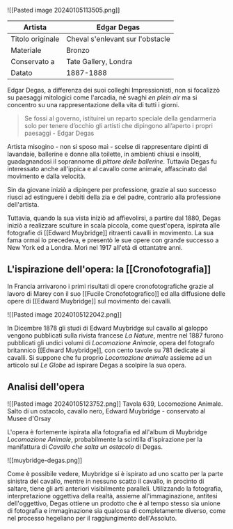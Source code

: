 ![[Pasted image 20240105113505.png]]

| Artista | Edgar Degas |
| ---- | ---- |
| Titolo originale | Cheval s'enlevant sur l'obstacle |
| Materiale | Bronzo |
| Conservato a | Tate Gallery, Londra |
| Datato | 1887-1888 |

Edgar Degas, a differenza dei suoi colleghi Impressionisti, non si focalizzò su paesaggi mitologici come l'arcadia, né svaghi *en plein air* ma si concentro su una rappresentazione della vita di tutti i giorni. 

> Se fossi al governo, istituirei un reparto speciale della gendarmeria solo per tenere d’occhio gli artisti che dipingono all’aperto i propri paesaggi - Edgar Degas


Artista misogino - non si sposo maì - scelse di rappresentare dipinti di lavandaie, ballerine e donne alla toilette, in ambienti chiusi e insoliti, guadagnandosi il soprannome di *pittore delle ballerine*. Tuttavia Degas  fu interessato anche all'ippica e al cavallo come animale, affascinato dal movimento e dalla velocità.

Sin da giovane iniziò a dipingere per professione, grazie al suo successo riusci ad estinguere i debiti della zia e del padre, contrario alla professione dell'artista. 

Tuttavia, quando la sua vista iniziò ad affievolirsi, a partire dal 1880, Degas iniziò a realizzare sculture in scala piccola, come quest'opera, ispirata alle fotografie di [[Edward Muybridge]] ritraenti cavalli in movimento. La sua fama ormai lo precedeva, e presentò le sue opere con grande successo  a New York ed a Londra. Morì nel 1917 all'età di ottantatre anni. 

## L'ispirazione dell'opera: la [[Cronofotografia]]

In Francia arrivarono i primi risultati di opere cronofotografiche grazie al lavoro di Marey con il suo [[Fucile Cronofotografico]] ed alla diffusione delle opere di [[Edward Muybridge]] sul movimento dei cavalli.

![[Pasted image 20240105122042.png]]

In Dicembre 1878 gli studi di Edward Muybridge sul cavallo al galoppo vengono pubblicati sulla rivista francese *La Nature*, mentre nel 1887 furono pubblicati gli undici volumi di *Locomozione Animale*, opera del fotografo britannico [[Edward Muybridge]], con cento tavole su 781 dedicate ai cavalli. Si suppone che fu proprio *Locomozione animale* assieme ad un articolo sul *Le Globe* ad ispirare Degas a scolpire la sua opera.

## Analisi dell'opera

![[Pasted image 20240105123752.png]]
Tavola 639, Locomozione Animale. Salto di un ostacolo, cavallo nero, Edward Muybridge  - conservato al Musee d'Orsay


L'opera è fortemente ispirata alla fotografia ed all'album di Muybridge *Locomozione Animale*, probabilmente la scintilla d'ispirazione per la manifattura di *Cavallo che salta un ostacolo* di Degas.

![[muybridge-degas.png]]

Come è possibile vedere, Muybridge si è ispirato ad uno scatto per la parte sinistra del cavallo, mentre in nessuno scatto il cavallo, in procinto di saltare, tiene gli arti anteriori visibilmente paralleli. Utilizzando la fotografia, interpretazione oggettiva della realtà, assieme all'immaginazione, antitesi dell'oggettivo, Degas ottiene un prodotto che è al tempo stesso sia unione di fotografia e immaginazione sia qualcosa di completamente diverso, come nel processo hegeliano per il raggiungimento dell'Assoluto. 